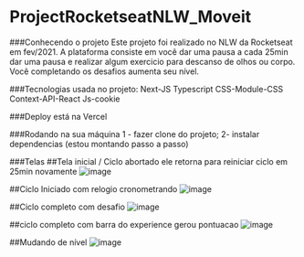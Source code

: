 # ProjectRocketseatNLW_Moveit

###Conhecendo o projeto
Este projeto foi realizado no NLW da Rocketseat em fev/2021.
A plataforma consiste em você dar uma pausa a cada 25min dar uma pausa e realizar algum exercicio para descanso de olhos ou corpo.
Você completando os desafios aumenta seu nível.

###Tecnologias usada no projeto:
Next-JS
Typescript
CSS-Module-CSS
Context-API-React
Js-cookie

###Deploy está na Vercel

###Rodando na sua máquina
1 - fazer clone do projeto;
2- instalar dependencias
(estou montando passo a passo)


###Telas
##Tela inicial / Ciclo abortado ele retorna para reiniciar ciclo em 25min novamente
![image](https://user-images.githubusercontent.com/71138531/109420582-15188480-79b2-11eb-9334-b40a4145feed.png)

##Ciclo Iniciado com relogio cronometrando
![image](https://user-images.githubusercontent.com/71138531/109420607-30838f80-79b2-11eb-8aae-f19efe6d3e34.png)

##Ciclo completo com desafio 
![image](https://user-images.githubusercontent.com/71138531/109420697-a687f680-79b2-11eb-9d34-961b1e38c7f1.png)

##ciclo completo com barra do experience gerou pontuacao
![image](https://user-images.githubusercontent.com/71138531/109420731-c28b9800-79b2-11eb-9595-45f7879046b5.png)

##Mudando de nível
![image](https://user-images.githubusercontent.com/71138531/109420858-59585480-79b3-11eb-9a90-4694c40609e5.png)


